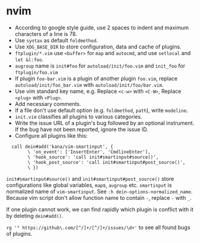 # nvim

- According to google style guide, use 2 spaces to indent and maximum
  characters of a line is 78.
- Use `syntax` as default `foldmethod`.
- Use `XDG_BASE_DIR` to store configuration, data and cache of plugins.
- `ftplugin/*.vim` use `<buffer>` for `map` and `autocmd`, and use `setlocal`
  and `let &l:foo`.
- `augroup` name is `init#foo` for `autoload/init/foo.vim` and `init_foo` for
  `ftplugin/foo.vim`
- If plugin `foo-bar.vim` is a plugin of another plugin `foo.vim`, replace
  `autoload/init/foo_bar.vim` with `autoload/init/foo/bar.vim`.
- Use vim standard key name, e.g. Replace `<c-w>` with `<C-W>`, Replace
  `<plug>` with `<Plug>`.
- Add necessary comments.
- If a file don't use default option (e.g. `foldmethod`, `path`), write
  `modeline`.
- `init.vim` classifies all plugins to various categories.
- Write the issue URL of a plugin's bug followed by an optional instrument. If
  the bug have not been reported, ignore the issue ID.
- Configure all plugins like this:

```vim
  call dein#add('kana/vim-smartinput', {
        \ 'on_event': ['InsertEnter', 'CmdlineEnter'],
        \ 'hook_source': 'call init#smartinput#source()',
        \ 'hook_post_source': 'call init#smartinput#post_source()',
        \ })
```

`init#smartinput#source()` and `init#smartinput#post_source()` store
configurations like global variables, `map`s, `augroup` etc.
`smartinput` is normalized name of `vim-smartinput`. See
`:h dein-options-normalized_name`. Because vim script don't allow function name
to contain `-`, replace `-` with `_`.

If one plugin cannot work, we can find rapidly which plugin is conflict with
it by deleting `dein#add()`.

`rg '" https://github\.com/[^/]+/[^/]+/issues/\d+'` to see all found bugs of
plugins.

